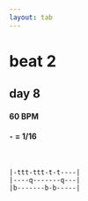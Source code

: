 ```yaml
---
layout: tab
---
```


# beat 2
## day 8

#### 60 BPM
#### `-` = 1/16

<br/>

```
|-ttt-ttt-t-t----|
|----q-------q---|
|b-------b-b-----|
```

